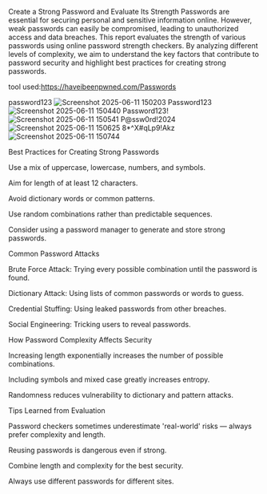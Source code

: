 Create a Strong Password and Evaluate Its Strength
Passwords are essential for securing personal and sensitive information online. However, weak passwords can easily be compromised, leading to unauthorized access and data breaches. This report evaluates the strength of various passwords using online password strength checkers. By analyzing different levels of complexity, we aim to understand the key factors that contribute to password security and highlight best practices for creating strong passwords.


tool used:https://haveibeenpwned.com/Passwords


password123
![Screenshot 2025-06-11 150203](https://github.com/user-attachments/assets/246792de-e9fe-4d45-8829-a7614b9e7dbd)
Password123
![Screenshot 2025-06-11 150440](https://github.com/user-attachments/assets/d9b986c1-88c3-435e-af77-c30690e9ecde)
Password123!
![Screenshot 2025-06-11 150541](https://github.com/user-attachments/assets/e308e037-b808-4a07-be38-6f250aabf88f)
P@ssw0rd!2024
![Screenshot 2025-06-11 150625](https://github.com/user-attachments/assets/ae1dcc84-6995-4770-a999-2a57041795cf)
8*^X#qLp9!Akz
![Screenshot 2025-06-11 150744](https://github.com/user-attachments/assets/695a8171-6939-46bb-86a8-b72fcf0c9695)

Best Practices for Creating Strong Passwords

Use a mix of uppercase, lowercase, numbers, and symbols.

Aim for length of at least 12 characters.

Avoid dictionary words or common patterns.

Use random combinations rather than predictable sequences.

Consider using a password manager to generate and store strong passwords.


Common Password Attacks

Brute Force Attack: Trying every possible combination until the password is found.

Dictionary Attack: Using lists of common passwords or words to guess.

Credential Stuffing: Using leaked passwords from other breaches.

Social Engineering: Tricking users to reveal passwords.



How Password Complexity Affects Security


Increasing length exponentially increases the number of possible combinations.

Including symbols and mixed case greatly increases entropy.

Randomness reduces vulnerability to dictionary and pattern attacks.



Tips Learned from Evaluation


Password checkers sometimes underestimate 'real-world' risks — always prefer complexity and 
length.

Reusing passwords is dangerous even if strong.

Combine length and complexity for the best security.

Always use different passwords for different sites.
